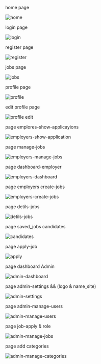 home page


![home](https://github.com/user-attachments/assets/66d630d7-2c6c-40ae-961a-92b9963c7e22)

login page 


![login](https://github.com/user-attachments/assets/4c487b89-2dbb-4dfd-a372-4b7b9a34361b)

register page


![register](https://github.com/user-attachments/assets/aa4c570b-9f95-4ceb-8fd4-c7923aa1b31b)

jobs page


![jobs](https://github.com/user-attachments/assets/9059436f-4ac3-4703-832b-ed620306420e)

profile page


![profile](https://github.com/user-attachments/assets/13942e5e-38e1-4521-8260-425a162b1d2d)

edit profile page 


![profile edit](https://github.com/user-attachments/assets/fedceb58-3f0e-4936-a6a1-5bee4da55647)

page emplores-show-applicayions


![employers-show-application](https://github.com/user-attachments/assets/77d2bb75-7c74-46f9-a586-c2f581be89ec)

page manage-jobs


![employers-manage-jobs](https://github.com/user-attachments/assets/10474a6a-eab9-4019-b1dd-ae47bbd501df)

page dashboard-employer


![employers-dashboard](https://github.com/user-attachments/assets/eddb5cc2-a7d1-4d2e-8f4c-3458ee1c5fec)

page employers create-jobs 


![employers-create-jobs](https://github.com/user-attachments/assets/d251d351-03c4-4599-bced-e5b7de41167e)

page detils-jobs


![detils-jobs](https://github.com/user-attachments/assets/9714817e-c00c-4fdf-91f9-73eaa253c128)

page saved_jobs candidates


![candidates](https://github.com/user-attachments/assets/7c02c776-9a50-4057-ac77-6189a47304f6)

page apply-job


![apply](https://github.com/user-attachments/assets/b7cf7a15-5d91-46c3-a2f9-12df48b16154)

page dashboard Admin 


![admin-dashboard](https://github.com/user-attachments/assets/dbd1c16c-5eb1-42d3-a6aa-dabbdee1edb1)

page admin-settings && (logo & name_site)


![admin-settings](https://github.com/user-attachments/assets/e55cad24-c751-4e2f-9b3a-6492d52183a5)

page admin-manage-users


![admin-manage-users](https://github.com/user-attachments/assets/d757d492-1c08-45bd-a713-0051edd448ed)

page job-apply & role 


![admin-manage-jobs](https://github.com/user-attachments/assets/1d2384e3-69a3-4e49-b6f2-55bc76eede38)

page add categories


![admin-manage-categories](https://github.com/user-attachments/assets/b327456d-64fe-4b1f-94c0-b28b947c8e69)
